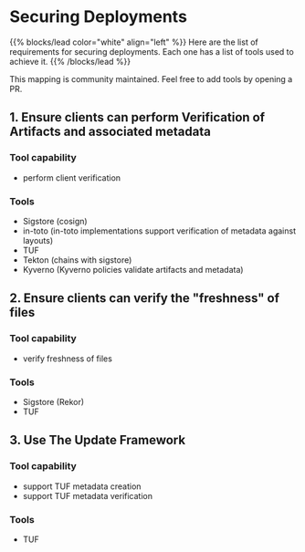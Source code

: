 # Securing Deployments

<!-- cspell:ignore Rekor -->

{{% blocks/lead color="white" align="left" %}}
Here are the list of requirements for securing deployments. Each one has a list of tools used to achieve it.
{{% /blocks/lead %}}

This mapping is community maintained.  Feel free to add tools by opening a PR.

## 1. Ensure clients can perform Verification of Artifacts and associated metadata

### Tool capability

- perform client verification

### Tools

- Sigstore (cosign)
- in-toto (in-toto implementations support verification of metadata against layouts)
- TUF
- Tekton (chains with sigstore)
- Kyverno (Kyverno policies validate artifacts and metadata)

## 2. Ensure clients can verify the "freshness" of files

### Tool capability

- verify freshness of files

### Tools

- Sigstore (Rekor)
- TUF

## 3. Use The Update Framework

### Tool capability

- support TUF metadata creation
- support TUF metadata verification

### Tools

- TUF
